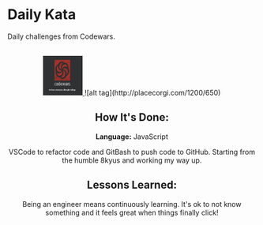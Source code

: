 # Daily Kata
Daily challenges from Codewars.

<!-- PROJECT LOGO -->
<br />
<div align="center">
  <a href="https://github.com/properfunction/daily-kata">
    <img src="logo.png" alt="Logo" width="80" height="80">
  </a>
![alt tag](http://placecorgi.com/1200/650)

## How It's Done:

**Language:** JavaScript

VSCode to refactor code and GitBash to push code to GitHub. Starting from the humble 8kyus and working my way up.


## Lessons Learned:

Being an engineer means continuously learning. It's ok to not know something and it feels great when things finally click!

